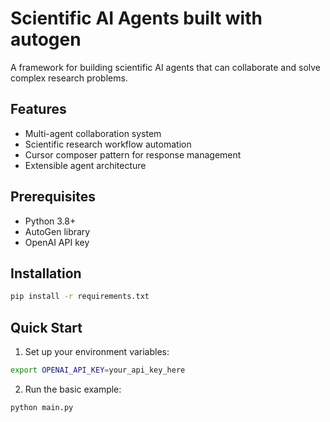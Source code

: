 # Scientific AI Agents built with autogen

A framework for building scientific AI agents that can collaborate and solve complex research problems.

## Features

- Multi-agent collaboration system
- Scientific research workflow automation
- Cursor composer pattern for response management
- Extensible agent architecture

## Prerequisites

- Python 3.8+
- AutoGen library
- OpenAI API key

## Installation

```bash
pip install -r requirements.txt
```

## Quick Start

1. Set up your environment variables:
```bash
export OPENAI_API_KEY=your_api_key_here
```

2. Run the basic example:
```bash
python main.py
```
